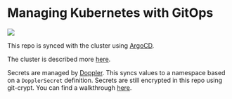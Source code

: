 # Managing Kubernetes with GitOps
[![](https://argocd.joshcorp.co/api/badge?name=apps&revision=true)](https://argocd.joshcorp.co/applications/apps)

This repo is synced with the cluster using [ArgoCD](https://argoproj.github.io/projects/argo-cd).

The cluster is described more [here](https://www.joshkasuboski.com/posts/home-k8s-raspberry-update/).

Secrets are managed by [Doppler](https://www.doppler.com/). This syncs values to a namespace based on a `DopplerSecret` definition. Secrets are still encrypted in this repo using git-crypt. You can find a walkthrough [here](https://buddy.works/guides/git-crypt).
